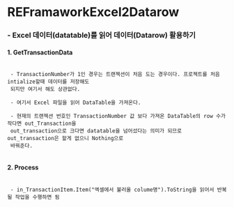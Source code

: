 # REFramaworkExcel2Datarow


### - Excel 데이터(datatable)를 읽어 데이터(Datarow) 활용하기


#### 1. GetTransactionData
```

 - TransactionNumber가 1인 경우는 트랜젝션이 처음 도는 경우이다. 프로젝트를 처음 intialize할때 데이터를 저장해도 
 되지만 여기서 해도 상관없다.
 
 - 여기서 Excel 파일을 읽어 DataTable을 가져온다.
 
 - 현재의 트랜젝션 번호인 TransactionNumber 값 보다 가져온 DataTable의 row 수가 작다면 out_Transaction을 
 out_transaction으로 크다면 datatable을 넘어섰다는 의미가 되므로 out_transaction은 할게 없으니 Nothing으로 
 바꿔준다.
 
```

#### 2. Process
```

 - in_TransactionItem.Item("엑셀에서 불러올 colume명").ToString을 읽어서 반복될 작업을 수행하면 됨
 
```
 

